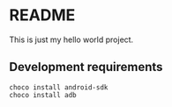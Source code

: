 # README

This is just my hello world project.

## Development requirements
	choco install android-sdk
	choco install adb